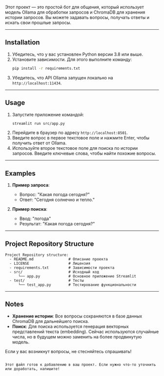

Этот проект — это простой бот для общения, который использует модель Ollama для обработки запросов и ChromaDB для хранения истории запросов. Вы можете задавать вопросы, получать ответы и искать свои прошлые запросы.

---

## Installation

1. Убедитесь, что у вас установлен Python версии 3.8 или выше.
2. Установите зависимости. Для этого выполните команду:
   ```bash
   pip install -r requirements.txt
   ```
3. Убедитесь, что API Ollama запущен локально на `http://localhost:11434`.

---

## Usage

1. Запустите приложение командой:
   ```bash
   streamlit run src/app.py
   ```
2. Перейдите в браузер по адресу `http://localhost:8501`.
3. Введите вопрос в первое текстовое поле и нажмите Enter, чтобы получить ответ от Ollama.
4. Используйте второе текстовое поле для поиска по истории запросов. Введите ключевые слова, чтобы найти похожие вопросы.

---

## Examples

1. **Пример запроса**:
   - Вопрос: "Какая погода сегодня?"
   - Ответ: "Сегодня солнечно и тепло."

2. **Пример поиска**:
   - Ввод: "погода"
   - Результат: "Какая погода сегодня?"

---

## Project Repository Structure

```
Project Repository structure:
  - README.md                # Описание проекта
  - LICENSE                  # Лицензия
  - requirements.txt         # Зависимости проекта
  - src/                     # Исходный код
      └── app.py             # Основное приложение Streamlit
  - test/                    # Тесты
      └── test_app.py        # Тестирование функциональности
```

---

## Notes

- **Хранение истории**: Все вопросы сохраняются в базе данных ChromaDB для дальнейшего поиска.
- **Поиск**: Для поиска используется генерация векторных представлений текста (embedding). Сейчас используются случайные числа, но в будущем можно заменить на более продвинутую модель.

Если у вас возникнут вопросы, не стесняйтесь спрашивать!
```

Этот файл готов к добавлению в ваш проект. Если нужно что-то уточнить или доработать, напишите!
